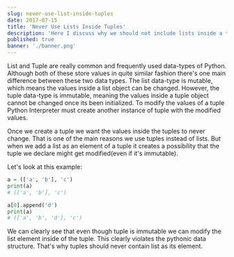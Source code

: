 ```yaml
---
slug: never-use-list-inside-tuples
date: 2017-07-15
title: 'Never Use Lists Inside Tuples'
description: 'Here I discuss why we should not include lists inside a tuple'
published: true
banner: './banner.png'
---
```


<p class="lead">
  List and Tuple are really common and frequently used data-types of Python.
  Although both of these store values in quite similar fashion there's one
  main difference between these two data types. The list data-type is mutable,
  which means the values inside a list object can be changed. However, the tuple
  data-type is immutable, meaning the values inside a tuple object cannot be changed
  once its been initialized. To modify the values of a tuple Python Interpreter must
  create another instance of tuple with the modified values.
</p>

Once we create a tuple we want the values inside the tuples to never change.
That is one of the main reasons we use tuples instead of lists. But when we
add a list as an element of a tuple it creates a possibility that the tuple
we declare might get modified(even if it's immutable).

Let's look at this example:

```python
a = (['a', 'b'], 'c')
print(a)
# (['a', 'b'], 'c')

a[0].append('d')
print(a)
# (['a', 'b', 'd'], 'c')
```

We can clearly see that even though tuple is immutable we can modify the list element
inside of the tuple. This clearly violates the pythonic data structure. That's why
tuples should never contain list as its element.
